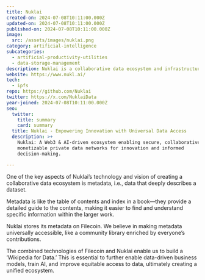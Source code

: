 ```yaml
---
title: Nuklai
created-on: 2024-07-08T10:11:00.000Z
updated-on: 2024-07-08T10:11:00.000Z
published-on: 2024-07-08T10:11:00.000Z
image:
  src: /assets/images/nuklai.png
category: artificial-intelligence
subcategories:
  - artificial-productivity-utilities
  - data-storage-management
description: ‍‍Nuklai is a collaborative data ecosystem and infrastructure provider for private data networks.
website: https://www.nukl.ai/
tech:
  - ipfs
repo: https://github.com/Nuklai
twitter: https://x.com/NuklaiData
year-joined: 2024-07-08T10:11:00.000Z
seo:
  twitter:
    title: summary
    card: summary
  title: Nuklai - Empowering Innovation with Universal Data Access
  description: >+
    Nuklai: A Web3 & AI-driven ecosystem enabling secure, collaborative, and
    monetizable private data networks for innovation and informed
    decision-making.

---
```


One of the key aspects of Nuklai’s technology and vision of creating a collaborative data ecosystem is metadata, i.e., data that deeply describes a dataset.

Metadata is like the table of contents and index in a book—they provide a detailed guide to the contents, making it easier to find and understand specific information within the larger work.

Nuklai stores its metadata on Filecoin. We believe in making metadata universally accessible, like a community library enriched by everyone’s contributions.

The combined technologies of Filecoin and Nuklai enable us to build a ‘Wikipedia for Data.’ This is essential to further enable data-driven business models, train AI, and improve equitable access to data, ultimately creating a unified ecosystem.
